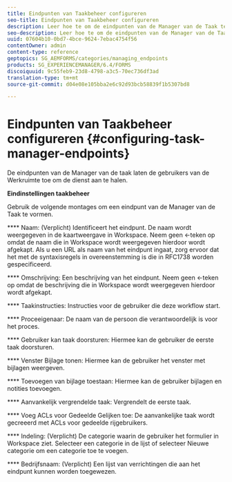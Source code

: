 ```yaml
---
title: Eindpunten van Taakbeheer configureren
seo-title: Eindpunten van Taakbeheer configureren
description: Leer hoe te om de eindpunten van de Manager van de Taak te vormen.
seo-description: Leer hoe te om de eindpunten van de Manager van de Taak te vormen.
uuid: 07604b10-0bd7-4bce-9624-7ebac4754f56
contentOwner: admin
content-type: reference
geptopics: SG_AEMFORMS/categories/managing_endpoints
products: SG_EXPERIENCEMANAGER/6.4/FORMS
discoiquuid: 9c55feb9-23d8-4798-a3c5-70ec736df3ad
translation-type: tm+mt
source-git-commit: d04e08e105bba2e6c92d93bcb58839f1b5307bd8

---
```



# Eindpunten van Taakbeheer configureren {#configuring-task-manager-endpoints}

De eindpunten van de Manager van de taak laten de gebruikers van de Werkruimte toe om de dienst aan te halen.

**Eindinstellingen taakbeheer**

Gebruik de volgende montages om een eindpunt van de Manager van de Taak te vormen.

**** Naam: (Verplicht) Identificeert het eindpunt. De naam wordt weergegeven in de kaartweergave in Workspace. Neem geen &lt;-teken op omdat de naam die in Workspace wordt weergegeven hierdoor wordt afgekapt. Als u een URL als naam van het eindpunt ingaat, zorg ervoor dat het met de syntaxisregels in overeenstemming is die in RFC1738 worden gespecificeerd.

**** Omschrijving: Een beschrijving van het eindpunt. Neem geen &lt;-teken op omdat de beschrijving die in Workspace wordt weergegeven hierdoor wordt afgekapt.

**** Taakinstructies: Instructies voor de gebruiker die deze workflow start.

**** Proceeigenaar: De naam van de persoon die verantwoordelijk is voor het proces.

**** Gebruiker kan taak doorsturen: Hiermee kan de gebruiker de eerste taak doorsturen.

**** Venster Bijlage tonen: Hiermee kan de gebruiker het venster met bijlagen weergeven.

**** Toevoegen van bijlage toestaan: Hiermee kan de gebruiker bijlagen en notities toevoegen.

**** Aanvankelijk vergrendelde taak: Vergrendelt de eerste taak.

**** Voeg ACLs voor Gedeelde Gelijken toe: De aanvankelijke taak wordt gecreeerd met ACLs voor gedeelde rijgebruikers.

**** Indeling: (Verplicht) De categorie waarin de gebruiker het formulier in Workspace ziet. Selecteer een categorie in de lijst of selecteer Nieuwe categorie om een categorie toe te voegen.

**** Bedrijfsnaam: (Verplicht) Een lijst van verrichtingen die aan het eindpunt kunnen worden toegewezen.
